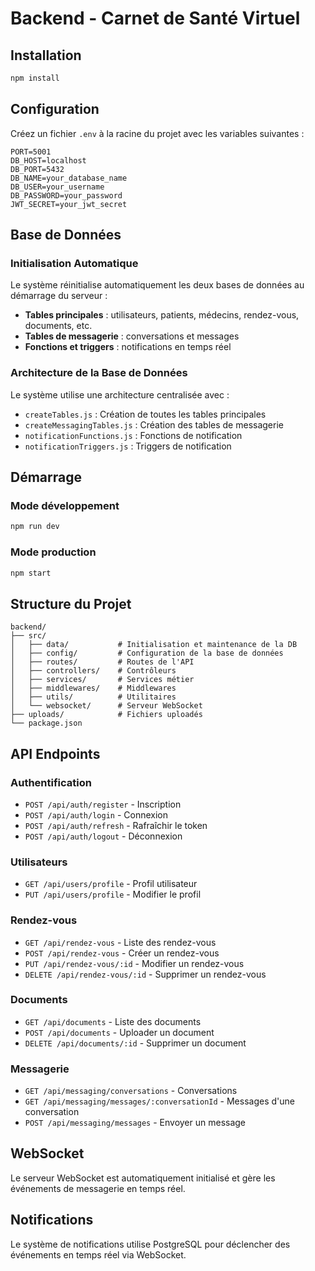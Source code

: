 # Backend - Carnet de Santé Virtuel

## Installation

```bash
npm install
```

## Configuration

Créez un fichier `.env` à la racine du projet avec les variables suivantes :

```env
PORT=5001
DB_HOST=localhost
DB_PORT=5432
DB_NAME=your_database_name
DB_USER=your_username
DB_PASSWORD=your_password
JWT_SECRET=your_jwt_secret
```

## Base de Données

### Initialisation Automatique

Le système réinitialise automatiquement les deux bases de données au démarrage du serveur :

- **Tables principales** : utilisateurs, patients, médecins, rendez-vous, documents, etc.
- **Tables de messagerie** : conversations et messages
- **Fonctions et triggers** : notifications en temps réel

### Architecture de la Base de Données

Le système utilise une architecture centralisée avec :
- `createTables.js` : Création de toutes les tables principales
- `createMessagingTables.js` : Création des tables de messagerie
- `notificationFunctions.js` : Fonctions de notification
- `notificationTriggers.js` : Triggers de notification

## Démarrage

### Mode développement
```bash
npm run dev
```

### Mode production
```bash
npm start
```

## Structure du Projet

```
backend/
├── src/
│   ├── data/           # Initialisation et maintenance de la DB
│   ├── config/         # Configuration de la base de données
│   ├── routes/         # Routes de l'API
│   ├── controllers/    # Contrôleurs
│   ├── services/       # Services métier
│   ├── middlewares/    # Middlewares
│   ├── utils/          # Utilitaires
│   └── websocket/      # Serveur WebSocket
├── uploads/            # Fichiers uploadés
└── package.json
```

## API Endpoints

### Authentification
- `POST /api/auth/register` - Inscription
- `POST /api/auth/login` - Connexion
- `POST /api/auth/refresh` - Rafraîchir le token
- `POST /api/auth/logout` - Déconnexion

### Utilisateurs
- `GET /api/users/profile` - Profil utilisateur
- `PUT /api/users/profile` - Modifier le profil

### Rendez-vous
- `GET /api/rendez-vous` - Liste des rendez-vous
- `POST /api/rendez-vous` - Créer un rendez-vous
- `PUT /api/rendez-vous/:id` - Modifier un rendez-vous
- `DELETE /api/rendez-vous/:id` - Supprimer un rendez-vous

### Documents
- `GET /api/documents` - Liste des documents
- `POST /api/documents` - Uploader un document
- `DELETE /api/documents/:id` - Supprimer un document

### Messagerie
- `GET /api/messaging/conversations` - Conversations
- `GET /api/messaging/messages/:conversationId` - Messages d'une conversation
- `POST /api/messaging/messages` - Envoyer un message

## WebSocket

Le serveur WebSocket est automatiquement initialisé et gère les événements de messagerie en temps réel.

## Notifications

Le système de notifications utilise PostgreSQL pour déclencher des événements en temps réel via WebSocket. 